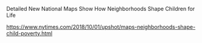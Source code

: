 Detailed New National Maps Show How Neighborhoods Shape Children for Life

https://www.nytimes.com/2018/10/01/upshot/maps-neighborhoods-shape-child-poverty.html